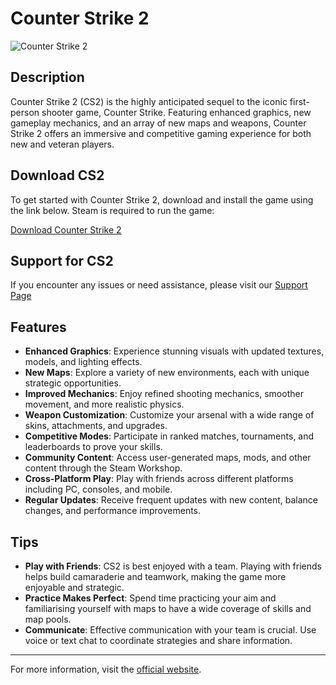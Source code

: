 # Counter Strike 2

![Counter Strike 2](https://external-content.duckduckgo.com/iu/?u=https%3A%2F%2Fwww.pcworld.com%2Fwp-content%2Fuploads%2F2023%2F04%2FCounter-Strike-2.jpg%3Fquality%3D50%26strip%3Dall&f=1&nofb=1&ipt=127c9bcc8ec62e42bc4221f4b380da2716ebfacb50891087a8c76d8cef5bd6b0&ipo=images) <!-- Replace with the actual image URL -->

## Description

Counter Strike 2 (CS2) is the highly anticipated sequel to the iconic first-person shooter game, Counter Strike. Featuring enhanced graphics, new gameplay mechanics, and an array of new maps and weapons, Counter Strike 2 offers an immersive and competitive gaming experience for both new and veteran players. 

## Download CS2
To get started with Counter Strike 2, download and install the game using the link below. Steam is required to run the game:

[Download Counter Strike 2](https://store.steampowered.com/app/730/CounterStrike_2/)

## Support for CS2

If you encounter any issues or need assistance, please visit our [Support Page](https://help.steampowered.com/en/wizard/HelpWithGame/?appid=730)

## Features

- **Enhanced Graphics**: Experience stunning visuals with updated textures, models, and lighting effects.
- **New Maps**: Explore a variety of new environments, each with unique strategic opportunities.
- **Improved Mechanics**: Enjoy refined shooting mechanics, smoother movement, and more realistic physics.
- **Weapon Customization**: Customize your arsenal with a wide range of skins, attachments, and upgrades.
- **Competitive Modes**: Participate in ranked matches, tournaments, and leaderboards to prove your skills.
- **Community Content**: Access user-generated maps, mods, and other content through the Steam Workshop.
- **Cross-Platform Play**: Play with friends across different platforms including PC, consoles, and mobile.
- **Regular Updates**: Receive frequent updates with new content, balance changes, and performance improvements.

## Tips
- **Play with Friends**: CS2 is best enjoyed with a team. Playing with friends helps build camaraderie and teamwork, making the game more enjoyable and strategic.
- **Practice Makes Perfect**: Spend time practicing your aim and familiarising yourself with maps to have a wide coverage of skills and map pools.
- **Communicate**: Effective communication with your team is crucial. Use voice or text chat to coordinate strategies and share information.
---

For more information, visit the [official website](https://www.counter-strike.net/cs2).
